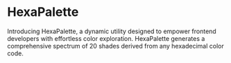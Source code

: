 # HexaPalette
Introducing HexaPalette, a dynamic utility designed to empower frontend developers with effortless color exploration. HexaPalette generates a comprehensive spectrum of 20 shades derived from any hexadecimal color code.

